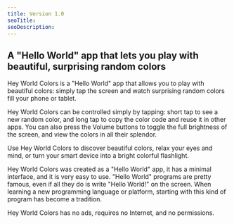 ```yaml
---
title: Version 1.0
seoTitle:
seoDescription:
---
```


## A "Hello World" app that lets you play with beautiful, surprising random colors

Hey World Colors is a "Hello World" app that allows you to play with beautiful colors: simply tap the screen and watch surprising random colors fill your phone or tablet.

Hey World Colors can be controlled simply by tapping: short tap to see a new random color, and long tap to copy the color code and reuse it in other apps. You can also press the Volume buttons to toggle the full brightness of the screen, and view the colors in all their splendor.

Use Hey World Colors to discover beautiful colors, relax your eyes and mind, or turn your smart device into a bright colorful flashlight.

Hey World Colors was created as a "Hello World" app, it has a minimal interface, and it is very easy to use. "Hello World" programs are pretty famous, even if all they do is write "Hello World!" on the screen. When learning a new programming language or platform, starting with this kind of program has become a tradition.

Hey World Colors has no ads, requires no Internet, and no permissions.
